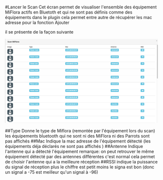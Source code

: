 #Lancer le Scan
Cet écran permet de visualiser l'ensemble des équipement MiFlora actifs en Bluetoth et qui ne sont pas définis comme des équipements dans le plugin
cela permet entre autre de récupérer les mac adresse pour la fonction Ajouter

il se présente de la façon suivante 

![remote1](../images/MiFlora_scan.png)

##Type
Donne le type de Miflora (remontée par l'équipement lors du scan) les équipements bluetooth qui ne sont ni des MiFlora ni des Parrots sont pas affichés
##Mac
Indique la mac adresse de l'équipement détecté (les équipements déja déclarés ne sont pas affichés )
##Antenne
Indique l'antenne qui a détecté l'équipement
remarque: on peut retrouver le même équipement détecté par des antennes différentes c'est normal
cela permet de choisir l'antenne qui a la meilleure réception
##RSSI
indique la puissance du signal de réception plus le chiffre est petit moins le signa est bon (donc un signal a -75 est meilleur qu'un signal à -96)
